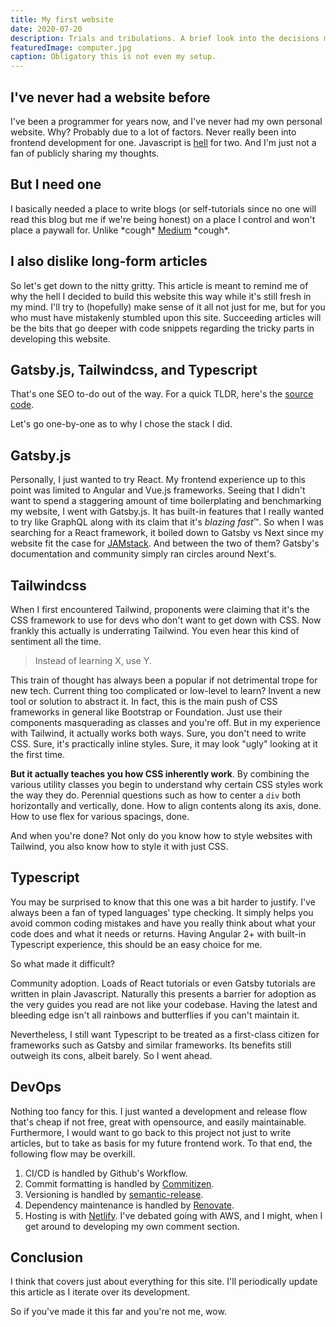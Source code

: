 ```yaml
---
title: My first website
date: 2020-07-20
description: Trials and tribulations. A brief look into the decisions made in making a modern blog.
featuredImage: computer.jpg
caption: Obligatory this is not even my setup.
---
```


## I've never had a website before
I've been a programmer for years now, and I've never had my own personal
website. Why? Probably due to a lot of factors. Never really been into frontend development
for one. Javascript is [hell](http://mauricio.github.io/javascript-from-hell/) for two. 
And I'm just not a fan of publicly sharing my thoughts. 

## But I need one
I basically needed a place to write blogs (or self-tutorials since no one will read this blog
but me if we're being honest)
on a place I control and won't place a paywall for.
Unlike \*cough\* [Medium](https://www.reddit.com/r/Blogging/comments/b0vaat/what_are_you_doing_about_the_medium_paywall/) \*cough\*.

## I also dislike long-form articles
So let's get down to the nitty gritty. This article is meant to remind me of why the hell I decided
to build this website this way while it's still fresh in my mind. I'll try to (hopefully) make sense
of it all not just for me, but for you who must have mistakenly stumbled upon this site. Succeeding
articles will be the bits that go deeper with code snippets regarding the tricky parts in developing
this website. 

## Gatsby.js, Tailwindcss, and Typescript
That's one SEO to-do out of the way. For a quick TLDR, here's the [source code](https://github.com/alecgerona/alecgerona.io).

Let's go one-by-one as to why I chose the stack I did. 

## Gatsby.js
Personally, I just wanted to try React. My frontend experience up to this point was limited to
Angular and Vue.js frameworks. Seeing that I didn't want to spend a staggering amount of time
boilerplating and benchmarking my website, I went with Gatsby.js. It has built-in features that
I really wanted to try like GraphQL along with its claim that it's *blazing fast*™. So when I was searching for a
React framework, it boiled down to Gatsby vs Next since my website fit the case for [JAMstack](https://jamstack.org/).
And between the two of them? Gatsby's documentation and community simply ran circles around Next's. 

## Tailwindcss
When I first encountered Tailwind, proponents were claiming that it's the CSS framework to use
for devs who don't want to get down with CSS. Now frankly this actually is underrating Tailwind. 
You even hear this kind of sentiment all the time.

> Instead of learning X, use Y.

This train of thought has always been a popular if not detrimental trope for new tech. Current thing
too complicated or low-level to learn? Invent a new tool or solution to abstract it. In fact,
this is the main push of CSS frameworks in general like Bootstrap or Foundation. Just use their components 
masquerading as classes and you're off. But in my experience with Tailwind, it actually works both ways.
Sure, you don't need to write CSS. Sure, it's practically inline styles. Sure, it may look "ugly" looking
at it the first time. 

**But it actually teaches you how CSS inherently work**. By combining the various utility classes
you begin to understand why certain CSS styles work the way they do. Perennial questions such as 
how to center a `div` both horizontally and vertically, done. How to align contents along its axis, done.
How to use flex for various spacings, done.

And when you're done? Not only do you know how to style websites with Tailwind, you also know
how to style it with just CSS.

## Typescript
You may be surprised to know that this one was a bit harder to justify. I've always been a fan of typed
languages' type checking. It simply helps you avoid common coding mistakes and have you really think about
what your code does and what it needs or returns. Having Angular 2+ with built-in Typescript experience, this should be
an easy choice for me. 

So what made it difficult?

Community adoption. Loads of React tutorials or even Gatsby tutorials are written in plain Javascript.
Naturally this presents a barrier for adoption as the very guides you read are not like your codebase.
Having the latest and bleeding edge isn't all rainbows and butterflies if you can't maintain it.

Nevertheless, I still want Typescript to be treated as a first-class citizen for frameworks such as
Gatsby and similar frameworks. Its benefits still outweigh its cons, albeit barely. So I went ahead.


## DevOps
Nothing too fancy for this. I just wanted a development and release flow that's cheap if not free, great with opensource,
and easily maintainable. Furthermore, I would want to go back to this project not just to write articles,
but to take as basis for my future frontend work. To that end, the following flow may be overkill.

1. CI/CD is handled by Github's Workflow.
2. Commit formatting is handled by [Commitizen](https://github.com/commitizen/cz-cli). 
3. Versioning is handled by [semantic-release](https://github.com/semantic-release/semantic-release).
4. Dependency maintenance is handled by [Renovate](https://github.com/renovatebot/renovate).
4. Hosting is with [Netlify](https://www.netlify.com/). I've debated going with AWS, and I might, when I get around to developing
my own comment section.

## Conclusion
I think that covers just about everything for this site. I'll periodically update this article
as I iterate over its development.

So if you've made it this far and you're not me, wow. 
